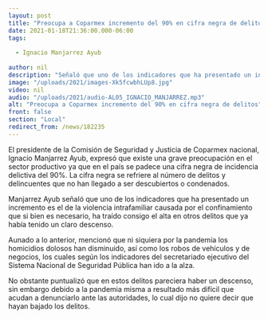 ```yaml
---
layout: post
title: "Preocupa a Coparmex incremento del 90% en cifra negra de delitos"
date: 2021-01-18T21:36:00.000-06:00
tags:
  
  - Ignacio Manjarrez Ayub
  
author: nil
description: "Señaló que uno de los indicadores que ha presentado un incremento es el de la violencia intrafamiliar "
image: "/uploads/2021/images-Xk5fcwbhLUp8.jpg"
video: nil
audio: "/uploads/2021/audio-AL05_IGNACIO_MANJARREZ.mp3"
alt: "Preocupa a Coparmex incremento del 90% en cifra negra de delitos"
front: false
section: "Local"
redirect_from: /news/182235
---
```


El presidente de la Comisión de Seguridad y Justicia de Coparmex nacional, Ignacio Manjarrez Ayub, expresó que existe una grave preocupación en el sector productivo ya que en el país se padece una cifra negra de incidencia delictiva del 90%.
La cifra negra se refriere al número de delitos y delincuentes que no han llegado a ser descubiertos o condenados.

Manjarrez Ayub señaló que uno de los indicadores que ha presentado un incremento es el de la violencia intrafamiliar causada por el confinamiento que si bien es necesario, ha traído consigo el alta en otros delitos que ya había tenido un claro descenso.

Aunado a lo anterior, mencionó que ni siquiera por la pandemia los homicidios dolosos han disminuido, así como los robos de vehículos y de negocios, los cuales según los indicadores del secretariado ejecutivo del Sistema Nacional de Seguridad Pública han ido a la alza.

No obstante puntualizó que en estos delitos pareciera haber un descenso, sin embargo debido a la pandemia misma a resultado más difícil que acudan a denunciarlo ante las autoridades, lo cual dijo no quiere decir que hayan bajado los delitos.